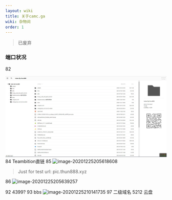 ```yaml
---
layout: wiki
title: 关于camc.ga
wiki: 杂物间
order: 1
---
```


> 已废弃

### 端口状况

82

![image-20210805231328530](/img/post/da097b75244c36c00527c69cacfa435c.webp)
84 Teambition直链
85
![image-20201225205618608](https://raw.thun888.xyz/thun888/tuku/master/img/image-20201225205618608.png)

> Just for test
> url: pic.thun888.xyz

86
![image-20201225205639257](https://raw.thun888.xyz/thun888/tuku/master/img/image-20201225205639257.png)

92 4399?
93 bbs
![image-20201225210141735](https://raw.thun888.xyz/thun888/tuku/master/img/image-20201225210141735.png)
97 二级域名
5212 云盘